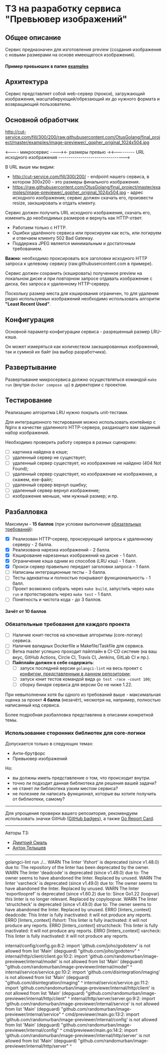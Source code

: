 # ТЗ на разработку сервиса "Превьювер изображений"

## Общее описание
Сервис предназначен для изготовления preview (создания изображения
с новыми размерами на основе имеющегося изображения).

#### Пример превьюшек в папке [examples](./examples/image-previewer)

## Архитектура
Сервис представляет собой web-сервер (прокси), загружающий изображения,
масштабирующий/обрезающий их до нужного формата и возвращающий пользователю.

## Основной обработчик
http://cut-service.com/fill/300/200/raw.githubusercontent.com/OtusGolang/final_project/master/examples/image-previewer/_gopher_original_1024x504.jpg

<---- микросервис ----><- размеры превью -><--------- URL исходного изображения --------------------------------->

В URL выше мы видим:
- http://cut-service.com/fill/300/200/ - endpoint нашего сервиса,
  в котором 300x200 - это размеры финального изображения.
- https://raw.githubusercontent.com/OtusGolang/final_project/master/examples/image-previewer/_gopher_original_1024x504.jpg -
  адрес исходного изображения; сервис должен скачать его, произвести resize, закэшировать и отдать клиенту.

Сервис должен получить URL исходного изображения, скачать его, изменить до необходимых размеров и вернуть как HTTP-ответ.

- Работаем только с HTTP.
- Ошибки удалённого сервиса или проксируем как есть, или логируем и отвечаем клиенту 502 Bad Gateway.
- Поддержка JPEG является минимальным и достаточным требованием.

**Важно**: необходимо проксировать все заголовки исходного HTTP запроса к целевому сервису (raw.githubusercontent.com в примере).

Сервис должен сохранить (кэшировать) полученное preview на локальном диске и при повторном запросе
отдавать изображение с диска, без запроса к удаленному HTTP-серверу.

Поскольку размер места для кэширования ограничен, то для удаления редко используемых изображений
необходимо использовать алгоритм **"Least Recent Used"**.

## Конфигурация
Основной параметр конфигурации сервиса - разрешенный размер LRU-кэша.

Он может измеряться как количеством закэшированных изображений, так и суммой их байт (на выбор разработчика).

## Развертывание
Развертывание микросервиса должно осуществляться командой `make run` (внутри `docker compose up`)
в директории с проектом.

## Тестирование
Реализацию алгоритма LRU нужно покрыть unit-тестами.

Для интеграционного тестирования можно использовать контейнер с Nginx в качестве удаленного HTTP-сервера,
раздающего вам заданный набор изображений.

Необходимо проверить работу сервера в разных сценариях:
-[ ] картинка найдена в кэше;
-[ ] удаленный сервер не существует;
-[ ] удаленный сервер существует, но изображение не найдено (404 Not Found);
-[ ] удаленный сервер существует, но изображение не изображение, а скажем, exe-файл;
-[ ] удаленный сервер вернул ошибку;
-[ ] удаленный сервер вернул изображение;
-[ ] изображение меньше, чем нужный размер;
  и пр.

## Разбалловка
Максимум - **15 баллов**
(при условии выполнения [обязательных требований](./README.md)):

-[x] Реализован HTTP-сервер, проксирующий запросы к удаленному серверу - 2 балла.
-[x] Реализована нарезка изображений - 2 балла.
-[x] Кэширование нарезанных изображений на диске - 1 балл.
-[x] Ограничение кэша одним из способов (LRU кэш) - 1 балл.
-[x] Прокси сервер правильно передает заголовки запроса - 1 балл.
-[ ] Написаны интеграционные тесты - 3 балла.
-[ ] Тесты адекватны и полностью покрывают функциональность - 1 балл.
-[ ] Проект возможно собрать через `make build`, запустить через `make run`
  и протестировать через `make test` - 1 балл.
-[ ] Понятность и чистота кода - до 3 баллов.

#### Зачёт от 10 баллов

### Обязательные требования для каждого проекта
-[ ] Наличие юнит-тестов на ключевые алгоритмы (core-логику) сервиса.
-[ ] Наличие валидных Dockerfile и Makefile/Taskfile для сервиса.
-[ ] Ветка master успешно проходит пайплайн в CI-CD системе
  (на ваш вкус, GitHub Actions, Circle CI, Travis CI, Jenkins, GitLab CI и пр.).
-[ ] **Пайплайн должен в себе содержать**:
  -[ ] запуск последней версии `golangci-lint` на весь проект с
  [конфигом, представленным в данном репозитории](./.golangci.yml);
  -[ ] запуск юнит тестов командой вида `go test -race -count 100`;
  -[ ] сборку бинаря сервиса для версии Go не ниже 1.22.

При невыполнении хотя бы одного из требований выше - максимальная оценка за проект **4 балла**
(незачёт), несмотря на, например, полностью написанный код сервиса.

Более подробная разбалловка представлена в описании конкретной темы.

### Использование сторонних библиотек для core-логики
Допускается только в следующих темах:
- Анти-брутфорс
- Превьювер изображений

Но:
- вы должны иметь представление о том, что происходит внутри.
- точно ли подходит данная библиотека для решения вашей задачи?
- не станет ли библиотека узким местом сервиса?
- не полезнее ли написать функционал, которые вы хотите получить от библиотеки, самому?

---

Для упрощения проверки вашего репозитория, рекомендуем использовать значки GitHub
([GitHub badges](https://github.com/dwyl/repo-badges)), а также
[Go Report Card](https://goreportcard.com/).

---
Авторы ТЗ:
- [Дмитрий Смаль](https://github.com/mialinx)
- [Антон Телышев](https://github.com/Antonboom)


---
golangci-lint run ./...
WARN The linter 'ifshort' is deprecated (since v1.48.0) due to: The repository of the linter has been deprecated by the owner.  
WARN The linter 'deadcode' is deprecated (since v1.49.0) due to: The owner seems to have abandoned the linter. Replaced by unused.
WARN The linter 'varcheck' is deprecated (since v1.49.0) due to: The owner seems to have abandoned the linter. Replaced by unused.
WARN The linter 'exportloopref' is deprecated (since v1.60.2) due to: Since Go1.22 (loopvar) this linter is no longer relevant. Replaced by copyloopvar.
WARN The linter 'structcheck' is deprecated (since v1.49.0) due to: The owner seems to have abandoned the linter. Replaced by unused.
ERRO [linters_context] deadcode: This linter is fully inactivated: it will not produce any reports.
ERRO [linters_context] ifshort: This linter is fully inactivated: it will not produce any reports.
ERRO [linters_context] structcheck: This linter is fully inactivated: it will not produce any reports.
ERRO [linters_context] varcheck: This linter is fully inactivated: it will not produce any reports. 



internal/config/config.go:8:2: import 'github.com/joho/godotenv' is not allowed from list 'Main' (depguard)
"github.com/joho/godotenv"
^
internal/http/client/client.go:10:2: import 'github.com/randomurban/image-previewer/internal/model' is not allowed from list 'Main' (depguard)
"github.com/randomurban/image-previewer/internal/model"
^
internal/service/service.go:10:2: import 'github.com/disintegration/imaging' is not allowed from list 'Main' (depguard)
"github.com/disintegration/imaging"
^
internal/service/service.go:11:2: import 'github.com/randomurban/image-previewer/internal/http/client' is not allowed from list 'Main' (depguard)
"github.com/randomurban/image-previewer/internal/http/client"
^
internal/http/server/server.go:9:2: import 'github.com/randomurban/image-previewer/internal/service' is not allowed from list 'Main' (depguard)
"github.com/randomurban/image-previewer/internal/service"
^
cmd/previewer/main.go:13:2: import 'github.com/randomurban/image-previewer/internal/config' is not allowed from list 'Main' (depguard)
"github.com/randomurban/image-previewer/internal/config"
^
cmd/previewer/main.go:14:2: import 'github.com/randomurban/image-previewer/internal/http/server' is not allowed from list 'Main' (depguard)
"github.com/randomurban/image-previewer/internal/http/server"
^
